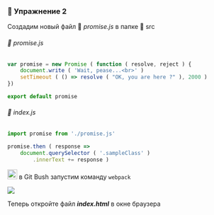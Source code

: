 ### :briefcase: Упражнение 2

Создадим новый файл :pencil: _promise.js_  в папке :open_file_folder: src

###### :pencil: promise.js
```javascript
var promise = new Promise ( function ( resolve, reject ) {
    document.write ( 'Wait, pease...<br>' )
    setTimeout ( () => resolve ( "OK, you are here ?" ), 2000 )
})

export default promise
```
###### :pencil: index.js
```javascript
import promise from './promise.js'

promise.then ( response =>
    document.querySelector ( '.sampleClass' )
        .innerText += response )
```
<img src="https://github.com/garevna/js-course/blob/master/images/git-bush-ico.png?raw=true" width="22"/> в Git Bush запустим команду `webpack`

![](https://lh5.googleusercontent.com/zhM1TwRySgAAGrg8ts-n8mvlACifQXHzQudaUs37ce45AtHM9VjMa8CswyohFhG0y9p9sV15jw_rqV8hyOMGX62y5o829hATXLXNLPEN8h779mjS2yC140CdCuwFMvqYGhcu-b9lD1lvquQ)

Теперь откройте файл **_index.html_** в окне браузера